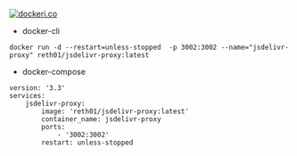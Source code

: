 [![dockeri.co](https://dockerico.blankenship.io/image/reth01/jsdelivr-proxy)](https://hub.docker.com/r/reth01/jsdelivr-proxy)

- docker-cli
```
docker run -d --restart=unless-stopped  -p 3002:3002 --name="jsdelivr-proxy" reth01/jsdelivr-proxy:latest
```

- docker-compose
```
version: '3.3'
services:
    jsdelivr-proxy:
        image: 'reth01/jsdelivr-proxy:latest'
        container_name: jsdelivr-proxy
        ports:
            - '3002:3002'
        restart: unless-stopped
```
